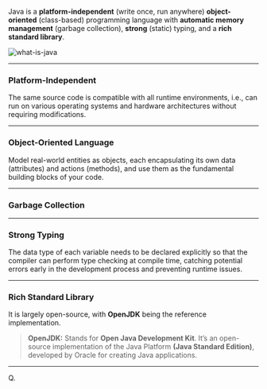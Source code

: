 
Java is a **platform-independent** (write once, run anywhere) **object-oriented** (class-based) programming language with **automatic memory management** (garbage collection), **strong** (static) typing, and a **rich standard library**.


![what-is-java](what-is-java.svg)

---
### Platform-Independent

The same source code is compatible with all runtime environments, i.e., can run on various operating systems and hardware architectures without requiring modifications.

---
### Object-Oriented Language

Model real-world entities as objects, each encapsulating its own data (attributes) and actions (methods), and use them as the fundamental building blocks of your code.

---
### Garbage Collection

---
### Strong Typing

The data type of each variable needs to be declared explicitly so that the compiler can perform type checking at compile time, catching potential errors early in the development process and preventing runtime issues.

---
### Rich Standard Library

It is largely open-source, with **OpenJDK** being the reference implementation.

> **OpenJDK:** Stands for **Open Java Development Kit**. It’s an open-source implementation of the Java Platform **(Java Standard Edition)**, developed by Oracle for creating Java applications.

---

Q. 
